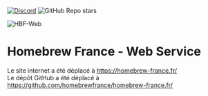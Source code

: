 [![Discord](https://img.shields.io/discord/883623179979984896?logo=discord&label=Le%20Homebrew%20France)](https://discord.gg/le-homebrew-france-883623179979984896) ![GitHub Repo stars](https://img.shields.io/github/stars/homebrewfrance/homebrewfrance.github.io)

![HBF-Web](https://cdn.homebrew-france.site/github/hbf-web.png)

# Homebrew France - Web Service
Le site internet a été déplacé à https://homebrew-france.fr/  
Le dépôt GitHub a été déplacé à https://github.com/homebrewfrance/homebrew-france.fr/
